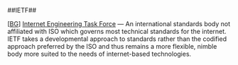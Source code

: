 ##IETF##

\[[BG](SOURCES.md#BG)\] [Internet Engineering Task Force](http://www.ietf.org/) — An international standards body not affiliated with ISO which governs most technical standards for the internet. IETF takes a developmental approach to standards rather than the codified approach preferred by the ISO and thus remains a more flexible, nimble body more suited to the needs of internet-based technologies.
